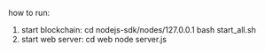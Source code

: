 how to run:
1. start blockchain:
    cd nodejs-sdk/nodes/127.0.0.1
    bash start_all.sh
2. start web server:
    cd web
    node server.js
